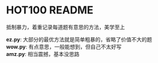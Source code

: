# HOT100 README

抵制暴力，着重记录每道题有意思的方法，美学至上  


**ez.py**: 大部分的最优方法就是简单粗暴的，省略了价值不大的题  
**wow.py**: 有点意思，一般能想到，但自己不太好写  
**amz.py**: 相当震撼，基本没思路  
